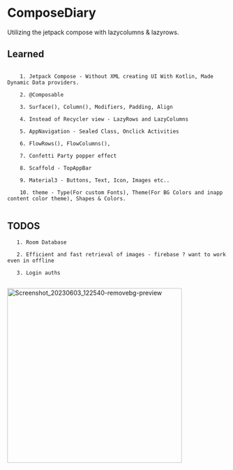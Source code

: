 # ComposeDiary

<!-- <img width="302" alt="Screenshot_20230603_122540-removebg-preview" src="https://github.com/Brindha-m/PS_ComposeDiary/assets/72887609/5df62eb1-0ecf-456a-8f40-2e7242aab807"> -->

Utilizing the jetpack compose with lazycolumns &amp; lazyrows.

## Learned

```
    
    1. Jetpack Compose - Without XML creating UI With Kotlin, Made Dynamic Data providers.
    
    2. @Composable
    
    3. Surface(), Column(), Modifiers, Padding, Align
    
    4. Instead of Recycler view - LazyRows and LazyColumns
    
    5. AppNavigation - Sealed Class, Onclick Activities
    
    6. FlowRows(), FlowColumns(),
    
    7. Confetti Party popper effect
    
    8. Scaffold - TopAppBar
    
    9. Material3 - Buttons, Text, Icon, Images etc..
    
    10. theme - Type(For custom Fonts), Theme(For BG Colors and inapp content color theme), Shapes & Colors.
    
```

## TODOS

```
   1. Room Database
   
   2. Efficient and fast retrieval of images - firebase ? want to work even in offline
   
   3. Login auths
   
```


<img width="400" alt="Screenshot_20230603_122540-removebg-preview" src="https://github.com/Brindha-m/PS_ComposeDiary/assets/72887609/23f96272-5297-4d33-bd4e-8bc5a0624186">
